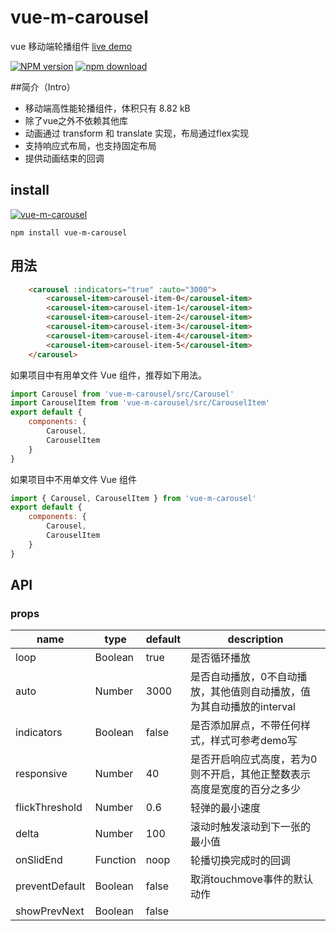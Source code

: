 # vue-m-carousel
vue 移动端轮播组件 [live demo](https://shiye515.github.io/vue-m-carousel/)

[![NPM version][npm-image]][npm-url]
[![npm download][download-image]][download-url]

[npm-image]: http://img.shields.io/npm/v/vue-m-carousel.svg?style=flat-square
[npm-url]: http://npmjs.org/package/vue-m-carousel
[download-image]: https://img.shields.io/npm/dm/vue-m-carousel.svg?style=flat-square
[download-url]: https://npmjs.org/package/vue-m-carousel

##简介（Intro）

- 移动端高性能轮播组件，体积只有 8.82 kB
- 除了vue之外不依赖其他库
- 动画通过 transform 和 translate 实现，布局通过flex实现
- 支持响应式布局，也支持固定布局
- 提供动画结束的回调

## install

[![vue-m-carousel](https://nodei.co/npm/vue-m-carousel.png)](https://npmjs.org/package/vue-m-carousel)

`npm install vue-m-carousel`

## 用法
```html
    <carousel :indicators="true" :auto="3000">
        <carousel-item>carousel-item-0</carousel-item>
        <carousel-item>carousel-item-1</carousel-item>
        <carousel-item>carousel-item-2</carousel-item>
        <carousel-item>carousel-item-3</carousel-item>
        <carousel-item>carousel-item-4</carousel-item>
        <carousel-item>carousel-item-5</carousel-item>
    </carousel>
```

如果项目中有用单文件 Vue 组件，推荐如下用法。
```javascript
import Carousel from 'vue-m-carousel/src/Carousel'
import CarouselItem from 'vue-m-carousel/src/CarouselItem'
export default {
    components: {
        Carousel,
        CarouselItem
    }
}
```

如果项目中不用单文件 Vue 组件
```javascript
import { Carousel, CarouselItem } from 'vue-m-carousel'
export default {
    components: {
        Carousel,
        CarouselItem
    }
}
```

## API

### props

<table class="table table-bordered table-striped">
    <thead>
    <tr>
        <th style="width: 100px;">name</th>
        <th style="width: 50px;">type</th>
        <th style="width: 50px;">default</th>
        <th>description</th>
    </tr>
    </thead>
    <tbody>
        <tr>
          <td>loop</td>
          <td>Boolean</td>
          <td>true</td>
          <td>是否循环播放</td>
        </tr>
        <tr>
          <td>auto</td>
          <td>Number</td>
          <td>3000</td>
          <td>是否自动播放，0不自动播放，其他值则自动播放，值为其自动播放的interval</td>
        </tr>
        <tr>
          <td>indicators</td>
          <td>Boolean</td>
          <td>false</td>
          <td>是否添加屏点，不带任何样式，样式可参考demo写</td>
        </tr>
        <tr>
          <td>responsive</td>
          <td>Number</td>
          <td>40</td>
          <td>是否开启响应式高度，若为0则不开启，其他正整数表示 高度是宽度的百分之多少</td>
        </tr>
        <tr>
          <td>flickThreshold</td>
          <td>Number</td>
          <td>0.6</td>
          <td>轻弹的最小速度</td>
        </tr>
        <tr>
          <td>delta</td>
          <td>Number</td>
          <td>100</td>
          <td>滚动时触发滚动到下一张的最小值</td>
        </tr>
        <tr>
          <td>onSlidEnd</td>
          <td>Function</td>
          <td>noop</td>
          <td>轮播切换完成时的回调</td>
        </tr>
        <tr>
          <td>preventDefault</td>
          <td>Boolean</td>
          <td>false</td>
          <td>取消touchmove事件的默认动作</td>
        </tr>
        <tr>
          <td>showPrevNext</td>
          <td>Boolean</td>
          <td>false</td>
          <td></td>
        </tr>
    </tbody>
</table>
